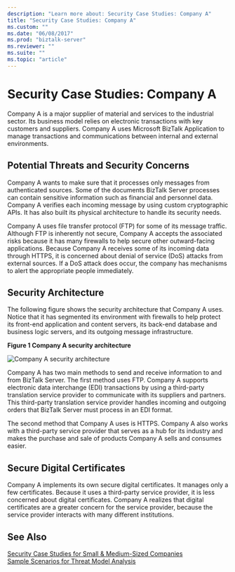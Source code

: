 ```yaml
---
description: "Learn more about: Security Case Studies: Company A"
title: "Security Case Studies: Company A"
ms.custom: ""
ms.date: "06/08/2017"
ms.prod: "biztalk-server"
ms.reviewer: ""
ms.suite: ""
ms.topic: "article"
---
```

# Security Case Studies: Company A
Company A is a major supplier of material and services to the industrial sector. Its business model relies on electronic transactions with key customers and suppliers. Company A uses Microsoft BizTalk Application to manage transactions and communications between internal and external environments.  
  
## Potential Threats and Security Concerns  
 Company A wants to make sure that it processes only messages from authenticated sources. Some of the documents BizTalk Server processes can contain sensitive information such as financial and personnel data. Company A verifies each incoming message by using custom cryptographic APIs. It has also built its physical architecture to handle its security needs.  
  
 Company A uses file transfer protocol (FTP) for some of its message traffic. Although FTP is inherently not secure, Company A accepts the associated risks because it has many firewalls to help secure other outward-facing applications. Because Company A receives some of its incoming data through HTTPS, it is concerned about denial of service (DoS) attacks from external sources. If a DoS attack does occur, the company has mechanisms to alert the appropriate people immediately.  
  
## Security Architecture  
 The following figure shows the security architecture that Company A uses. Notice that it has segmented its environment with firewalls to help protect its front-end application and content servers, its back-end database and business logic servers, and its outgoing message infrastructure.  
  
 **Figure 1 Company A security architecture**  
  
 ![Company A security architecture](../core/media/airproductsbiztalkinfrastructure.gif "AirProductsBizTalkInfrastructure")  
  
 Company A has two main methods to send and receive information to and from BizTalk Server. The first method uses FTP. Company A supports electronic data interchange (EDI) transactions by using a third-party translation service provider to communicate with its suppliers and partners. This third-party translation service provider handles incoming and outgoing orders that BizTalk Server must process in an EDI format.  
  
 The second method that Company A uses is HTTPS. Company A also works with a third-party service provider that serves as a hub for its industry and makes the purchase and sale of products Company A sells and consumes easier.  
  
## Secure Digital Certificates  
 Company A implements its own secure digital certificates. It manages only a few certificates. Because it uses a third-party service provider, it is less concerned about digital certificates. Company A realizes that digital certificates are a greater concern for the service provider, because the service provider interacts with many different institutions.  
  
## See Also  
 [Security Case Studies for Small & Medium-Sized Companies](../core/security-case-studies-for-small-to-medium-sized-companies.md)    
 [Sample Scenarios for Threat Model Analysis](../core/sample-scenarios-for-threat-model-analysis.md)
